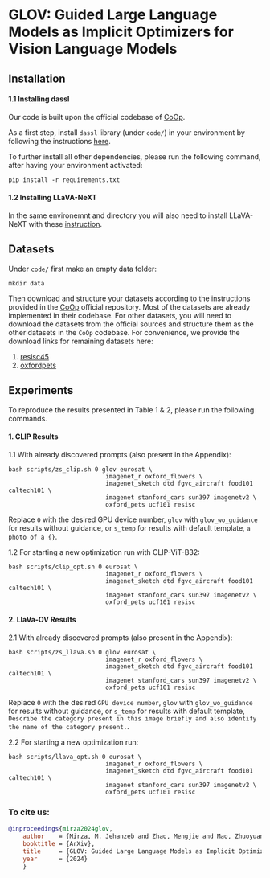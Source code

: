 # GLOV: Guided Large Language Models as Implicit Optimizers for Vision Language Models

## Installation

#### 1.1 Installing dassl 
Our code is built upon the official codebase of [CoOp](https://github.dev/KaiyangZhou/CoOp).

As a first step, install `dassl` library (under `code/`) in your environment by following the instructions [here](https://github.com/KaiyangZhou/Dassl.pytorch#installation).

To further install all other dependencies, please run the following command, after having your environment activated:

```
pip install -r requirements.txt
```
#### 1.2 Installing LLaVA-NeXT

In the same environemnt and directory you will also need to install LLaVA-NeXT with these [instruction](https://github.com/LLaVA-VL/LLaVA-NeXT?tab=readme-ov-file#installation).


## Datasets

Under `code/` first make an empty data folder: 

```
mkdir data
```

Then download and structure your datasets according to the instructions provided in 
the [CoOp](https://github.dev/KaiyangZhou/CoOp)
official repository. 
Most of the datasets are already implemented in their codebase. 
For other datasets, you will need to download the datasets from the official sources and structure them as the other 
datasets in the `CoOp` codebase. For convenience, we provide the download links for remaining datasets here: 

1. [resisc45](https://meta-album.github.io/datasets/RESISC.html)
2. [oxfordpets](https://www.robots.ox.ac.uk/~vgg/data/pets/)


## Experiments

To reproduce the results presented in Table 1 & 2, please run the following commands.  


#### 1. CLIP Results

1.1 With already discovered prompts (also present in the Appendix):

 
```  
bash scripts/zs_clip.sh 0 glov eurosat \
                           imagenet_r oxford_flowers \
                           imagenet_sketch dtd fgvc_aircraft food101 caltech101 \
                           imagenet stanford_cars sun397 imagenetv2 \
                           oxford_pets ucf101 resisc

```

Replace `0` with the desired GPU device number, `glov` with `glov_wo_guidance` for results without guidance, or `s_temp` for results with default template, `a photo of a {}`.

1.2 For starting a new optimization run with CLIP-ViT-B32:

```  
bash scripts/clip_opt.sh 0 eurosat \
                           imagenet_r oxford_flowers \
                           imagenet_sketch dtd fgvc_aircraft food101 caltech101 \
                           imagenet stanford_cars sun397 imagenetv2 \
                           oxford_pets ucf101 resisc

```

#### 2. LlaVa-OV Results

2.1 With already discovered prompts (also present in the Appendix):

```  
bash scripts/zs_llava.sh 0 glov eurosat \
                           imagenet_r oxford_flowers \
                           imagenet_sketch dtd fgvc_aircraft food101 caltech101 \
                           imagenet stanford_cars sun397 imagenetv2 \
                           oxford_pets ucf101 resisc
```
Replace `0` with the desired `GPU device number`, `glov` with `glov_wo_guidance` for results without guidance, or `s_temp` for results with default template, `Describe the category present in this image briefly and also identify the name of the category present.`.

2.2 For starting a new optimization run:

```  
bash scripts/llava_opt.sh 0 eurosat \
                           imagenet_r oxford_flowers \
                           imagenet_sketch dtd fgvc_aircraft food101 caltech101 \
                           imagenet stanford_cars sun397 imagenetv2 \
                           oxford_pets ucf101 resisc

```

### To cite us: 
```bibtex
@inproceedings{mirza2024glov,
    author    = {Mirza, M. Jehanzeb and Zhao, Mengjie and Mao, Zhuoyuan and Doveh, Sivan and Lin, Wei and Gavrikov, Paul and Dorkenwald, Michael and Yang, Shiqi and Jha, Saurav and Wakaki, Hiromi and Mitsufuji, Yuki and Possegger, Horst and Feris, Rogerio and Karlinsky, Leonid and Glass, James},
    booktitle = {ArXiv},
    title     = {GLOV: Guided Large Language Models as Implicit Optimizers for Vision Language Models},
    year      = {2024}
    }